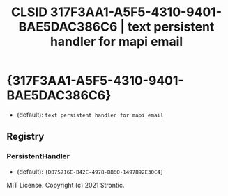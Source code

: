 ﻿---
title: "CLSID 317F3AA1-A5F5-4310-9401-BAE5DAC386C6 | text persistent handler for mapi email"
excerpt: What is COM-Object CLSID 317F3AA1-A5F5-4310-9401-BAE5DAC386C6?
---

# {317F3AA1-A5F5-4310-9401-BAE5DAC386C6}

* (default): `text persistent handler for mapi email`

## Registry


### PersistentHandler

* (default): `{DD75716E-B42E-4978-BB60-1497B92E30C4}`

MIT License. Copyright (c) 2021 Strontic.


